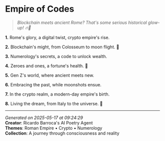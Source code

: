 # Empire of Codes

> *Blockchain meets ancient Rome? That's some serious historical glow-up! 🔥🤖*

**1.** Rome's glory, a digital twist, crypto empire's rise.


**2.** Blockchain's might, from Colosseum to moon flight. 🚀


**3.** Numerology's secrets, a code to unlock wealth.


**4.** Zeroes and ones, a fortune's health. 🔢


**5.** Gen Z's world, where ancient meets new.


**6.** Embracing the past, while moonshots ensue.


**7.** In the crypto realm, a modern-day empire's birth.


**8.** Living the dream, from Italy to the universe. 🌌



---

*Generated on 2025-05-17 at 09:24:29*  
**Creator**: Ricardo Barroca's AI Poetry Agent  
**Themes**: Roman Empire • Crypto • Numerology  
**Collection**: A journey through consciousness and reality